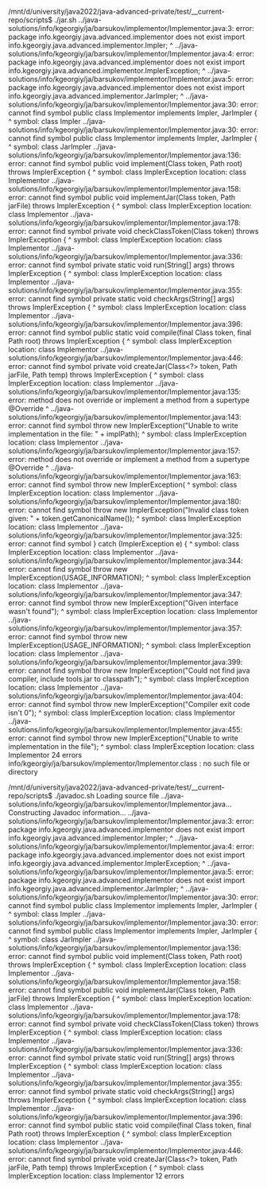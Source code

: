 /mnt/d/university/java2022/java-advanced-private/test/__current-repo/scripts$ ./jar.sh
../java-solutions/info/kgeorgiy/ja/barsukov/implementor/Implementor.java:3: error: package info.kgeorgiy.java.advanced.implementor does not exist
import info.kgeorgiy.java.advanced.implementor.Impler;
^
../java-solutions/info/kgeorgiy/ja/barsukov/implementor/Implementor.java:4: error: package info.kgeorgiy.java.advanced.implementor does not exist
import info.kgeorgiy.java.advanced.implementor.ImplerException;
^
../java-solutions/info/kgeorgiy/ja/barsukov/implementor/Implementor.java:5: error: package info.kgeorgiy.java.advanced.implementor does not exist
import info.kgeorgiy.java.advanced.implementor.JarImpler;
^
../java-solutions/info/kgeorgiy/ja/barsukov/implementor/Implementor.java:30: error: cannot find symbol
public class Implementor implements Impler, JarImpler {
^
symbol: class Impler
../java-solutions/info/kgeorgiy/ja/barsukov/implementor/Implementor.java:30: error: cannot find symbol
public class Implementor implements Impler, JarImpler {
^
symbol: class JarImpler
../java-solutions/info/kgeorgiy/ja/barsukov/implementor/Implementor.java:136: error: cannot find symbol
public void implement(Class<?> token, Path root) throws ImplerException {
                                                            ^
  symbol:   class ImplerException
  location: class Implementor
../java-solutions/info/kgeorgiy/ja/barsukov/implementor/Implementor.java:158: error: cannot find symbol
    public void implementJar(Class<?> token, Path jarFile) throws ImplerException {
^
symbol:   class ImplerException
location: class Implementor
../java-solutions/info/kgeorgiy/ja/barsukov/implementor/Implementor.java:178: error: cannot find symbol
private void checkClassToken(Class<?> token) throws ImplerException {
                                                        ^
  symbol:   class ImplerException
  location: class Implementor
../java-solutions/info/kgeorgiy/ja/barsukov/implementor/Implementor.java:336: error: cannot find symbol
    private static void run(String[] args) throws ImplerException {
                                                  ^
  symbol:   class ImplerException
  location: class Implementor
../java-solutions/info/kgeorgiy/ja/barsukov/implementor/Implementor.java:355: error: cannot find symbol
    private static void checkArgs(String[] args) throws ImplerException {
                                                        ^
  symbol:   class ImplerException
  location: class Implementor
../java-solutions/info/kgeorgiy/ja/barsukov/implementor/Implementor.java:396: error: cannot find symbol
    public static void compile(final Class<?> token, final Path root) throws ImplerException {
^
symbol:   class ImplerException
location: class Implementor
../java-solutions/info/kgeorgiy/ja/barsukov/implementor/Implementor.java:446: error: cannot find symbol
private void createJar(Class<?> token, Path jarFile, Path temp) throws ImplerException {
^
symbol:   class ImplerException
location: class Implementor
../java-solutions/info/kgeorgiy/ja/barsukov/implementor/Implementor.java:135: error: method does not override or implement a method from a supertype
@Override
^
../java-solutions/info/kgeorgiy/ja/barsukov/implementor/Implementor.java:143: error: cannot find symbol
throw new ImplerException("Unable to write implementation in the file: " + implPath);
^
symbol:   class ImplerException
location: class Implementor
../java-solutions/info/kgeorgiy/ja/barsukov/implementor/Implementor.java:157: error: method does not override or implement a method from a supertype
@Override
^
../java-solutions/info/kgeorgiy/ja/barsukov/implementor/Implementor.java:163: error: cannot find symbol
throw new ImplerException(
^
symbol:   class ImplerException
location: class Implementor
../java-solutions/info/kgeorgiy/ja/barsukov/implementor/Implementor.java:180: error: cannot find symbol
throw new ImplerException("Invalid class token given: " + token.getCanonicalName());
^
symbol:   class ImplerException
location: class Implementor
../java-solutions/info/kgeorgiy/ja/barsukov/implementor/Implementor.java:325: error: cannot find symbol
} catch (ImplerException e) {
^
symbol:   class ImplerException
location: class Implementor
../java-solutions/info/kgeorgiy/ja/barsukov/implementor/Implementor.java:344: error: cannot find symbol
throw new ImplerException(USAGE_INFORMATION);
^
symbol:   class ImplerException
location: class Implementor
../java-solutions/info/kgeorgiy/ja/barsukov/implementor/Implementor.java:347: error: cannot find symbol
throw new ImplerException("Given interface wasn't found");
^
symbol:   class ImplerException
location: class Implementor
../java-solutions/info/kgeorgiy/ja/barsukov/implementor/Implementor.java:357: error: cannot find symbol
throw new ImplerException(USAGE_INFORMATION);
^
symbol:   class ImplerException
location: class Implementor
../java-solutions/info/kgeorgiy/ja/barsukov/implementor/Implementor.java:399: error: cannot find symbol
throw new ImplerException("Could not find java compiler, include tools.jar to classpath");
^
symbol:   class ImplerException
location: class Implementor
../java-solutions/info/kgeorgiy/ja/barsukov/implementor/Implementor.java:404: error: cannot find symbol
throw new ImplerException("Compiler exit code isn't 0");
^
symbol:   class ImplerException
location: class Implementor
../java-solutions/info/kgeorgiy/ja/barsukov/implementor/Implementor.java:455: error: cannot find symbol
throw new ImplerException("Unable to write implementation in the file");
^
symbol:   class ImplerException
location: class Implementor
24 errors
info/kgeorgiy/ja/barsukov/implementor/Implementor.class : no such file or directory


/mnt/d/university/java2022/java-advanced-private/test/__current-repo/scripts$ ./javadoc.sh
Loading source file ../java-solutions/info/kgeorgiy/ja/barsukov/implementor/Implementor.java...
Constructing Javadoc information...
../java-solutions/info/kgeorgiy/ja/barsukov/implementor/Implementor.java:3: error: package info.kgeorgiy.java.advanced.implementor does not exist
import info.kgeorgiy.java.advanced.implementor.Impler;
^
../java-solutions/info/kgeorgiy/ja/barsukov/implementor/Implementor.java:4: error: package info.kgeorgiy.java.advanced.implementor does not exist
import info.kgeorgiy.java.advanced.implementor.ImplerException;
^
../java-solutions/info/kgeorgiy/ja/barsukov/implementor/Implementor.java:5: error: package info.kgeorgiy.java.advanced.implementor does not exist
import info.kgeorgiy.java.advanced.implementor.JarImpler;
^
../java-solutions/info/kgeorgiy/ja/barsukov/implementor/Implementor.java:30: error: cannot find symbol
public class Implementor implements Impler, JarImpler {
^
symbol: class Impler
../java-solutions/info/kgeorgiy/ja/barsukov/implementor/Implementor.java:30: error: cannot find symbol
public class Implementor implements Impler, JarImpler {
^
symbol: class JarImpler
../java-solutions/info/kgeorgiy/ja/barsukov/implementor/Implementor.java:136: error: cannot find symbol
public void implement(Class<?> token, Path root) throws ImplerException {
                                                            ^
  symbol:   class ImplerException
  location: class Implementor
../java-solutions/info/kgeorgiy/ja/barsukov/implementor/Implementor.java:158: error: cannot find symbol
    public void implementJar(Class<?> token, Path jarFile) throws ImplerException {
^
symbol:   class ImplerException
location: class Implementor
../java-solutions/info/kgeorgiy/ja/barsukov/implementor/Implementor.java:178: error: cannot find symbol
private void checkClassToken(Class<?> token) throws ImplerException {
                                                        ^
  symbol:   class ImplerException
  location: class Implementor
../java-solutions/info/kgeorgiy/ja/barsukov/implementor/Implementor.java:336: error: cannot find symbol
    private static void run(String[] args) throws ImplerException {
                                                  ^
  symbol:   class ImplerException
  location: class Implementor
../java-solutions/info/kgeorgiy/ja/barsukov/implementor/Implementor.java:355: error: cannot find symbol
    private static void checkArgs(String[] args) throws ImplerException {
                                                        ^
  symbol:   class ImplerException
  location: class Implementor
../java-solutions/info/kgeorgiy/ja/barsukov/implementor/Implementor.java:396: error: cannot find symbol
    public static void compile(final Class<?> token, final Path root) throws ImplerException {
^
symbol:   class ImplerException
location: class Implementor
../java-solutions/info/kgeorgiy/ja/barsukov/implementor/Implementor.java:446: error: cannot find symbol
private void createJar(Class<?> token, Path jarFile, Path temp) throws ImplerException {
^
symbol:   class ImplerException
location: class Implementor
12 errors
